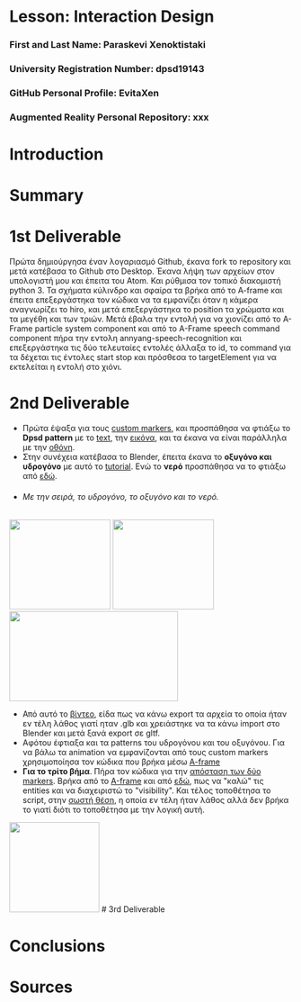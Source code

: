 # Lesson: Interaction Design

### First and Last Name: Paraskevi Xenoktistaki 
### University Registration Number: dpsd19143
### GitHub Personal Profile: EvitaXen 
### Augmented Reality Personal Repository: xxx

# Introduction

# Summary


# 1st Deliverable

Πρώτα δημιούργησα έναν λογαριασμό Github, έκανα fork το repository και μετά κατέβασα το Github στο Desktop. Έκανα λήψη των αρχείων στον υπολογιστή μου και έπειτα του Αtom. Και ρύθμισα τον τοπικό διακομιστή python 3. Τα σχήματα κύλινδρο και σφαίρα τα βρήκα από το A-frame και έπειτα επεξεργάστηκα τον κώδικα να τα εμφανίζει όταν η κάμερα αναγνωρίζει το hiro, και μετά επεξεργάστηκα το position τα χρώματα και τα μεγέθη και των τριών. Μετά έβαλα την εντολή για να χιονίζει από το Α-Frame particle system component και από το Α-Frame speech command component πήρα την εντολη annyang-speech-recognition και επεξεργάστηκα τις δύο τελευταίες εντολές άλλαξα το id, το command για τα δέχεται τις έντολες start stop και πρόσθεσα το targetElement για να εκτελείται η εντολή στο χιόνι.

# 2nd Deliverable

- Πρώτα έψαξα για τους [custom markers](https://www.oodlestechnologies.com/blogs/how-to-create-your-own-marker-for-ar-js/), και προσπάθησα να φτιάξω το **Dpsd pattern** με το [text](https://www.oodlestechnologies.com/blogs/how-to-create-your-own-marker-for-ar-js/), την [εικόνα](https://aframe.io/docs/1.3.0/primitives/a-image.html), και τα έκανα να είναι παράλληλα με την [οθόνη](https://aframe.io/docs/1.3.0/primitives/a-plane.html).
- Στην συνέχεια κατέβασα το Βlender, έπειτα έκανα το **οξυγόνο και υδρογόνο** με αυτό το [tutorial](https://www.youtube.com/watch?v=hGdU3GgbTMY). Ενώ το **νερό** προσπάθησα να το φτιάξω από [εδώ](https://www.youtube.com/watch?v=8wB265I_MH0). 
- ###### Με την σειρά, το υδρογόνο, το οξυγόνο και το νερό. 
<img src="https://user-images.githubusercontent.com/101424559/168422982-f36a0fbc-7c9f-4e34-acd7-d9f80efad06a.png" width="180" height="160">
<img src="https://user-images.githubusercontent.com/101424559/168423006-a7ea0890-73f2-41fd-9242-f75c5e5755aa.png" width="180" height="160">
<img src="https://user-images.githubusercontent.com/101424559/168422765-91eed3da-8bda-4d14-a38b-10b0fa61f43e.png" width="300" height="160">

- Από αυτό το [βίντεο](https://www.youtube.com/watch?v=YSzbIWo1UWk), είδα πως να κάνω export τα αρχεία το οποία ήταν εν τέλη λάθος γιατί ηταν .glb και χρειάστηκε να τα κάνω import στο Βlender και μετά ξανά export σε gltf. 
- Αφότου έφτιαξα και τα patterns του υδρογόνου και του οξυγόνου. Για να βάλω τα animation να εμφανίζονται από τους custom markers χρησιμοποίησα τον κώδικα που βρήκα μέσω [A-frame](https://aframe.io/blog/arjs/)
- **Για το τρίτο βήμα**. Πήρα τον κώδικα για την [απόσταση των δύο markers](https://stackoverflow.com/questions/61239107/how-to-get-marker-position-x-y-ar-js). Βρήκα από το [Α-frame](https://aframe.io/docs/1.3.0/core/entity.html#properties) και από [εδώ](https://stackoverflow.com/questions/67578125/a-frame-show-gltf-model-if-variable-has-a-certain-value), πως να "καλώ" τις entities και να διαχειριστώ το "visibility". Και τέλος τοποθέτησα το script, στην [σωστή θέση](https://aframe.io/docs/0.8.0/introduction/writing-a-component.html), η οποία εν τέλη ήταν λάθος αλλά δεν βρήκα το γιατί διότι το τοποθέτησα με την λογική αυτή. 
<img src="https://user-images.githubusercontent.com/101424559/168423584-9afbffb9-bdc1-4984-9fe1-5f13089e0b4f.png" width="160" height="160"> 
# 3rd Deliverable 


# Conclusions


# Sources

